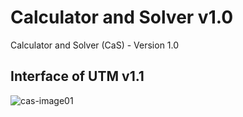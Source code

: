 # Calculator and Solver v1.0
Calculator and Solver (CaS) - Version 1.0

## Interface of UTM v1.1
![cas-image01](https://cloud.githubusercontent.com/assets/26347107/24803459/ba9d9d96-1bc4-11e7-9aa1-f0da01f66b6f.PNG)
